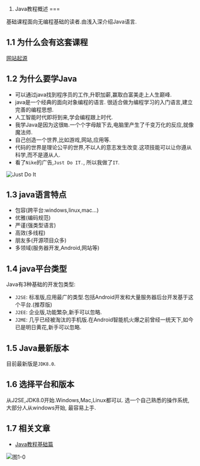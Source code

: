 1. Java教程概述
===

<div class="jumbotron">
<p>基础课程面向无编程基础的读者.由浅入深介绍Java语言.<br>
</div>

1.1 为什么会有这套课程
---
[网站起源](http://localhost/about.html)

1.2 为什么要学Java
---
* 可以通过java找到程序员的工作,升职加薪,赢取白富美走上人生巅峰.  
* java是一个经典的面向对象编程的语言. 很适合做为编程学习的入门语言,建立完善的编程思想.   
* 人工智能时代即将到来,学会编程跟上时代.   
* 我学Java是因为这很`酷`.一个个字母敲下去,电脑里产生了千变万化的反应,就像魔法师.  
* 自己创造一个世界,比如游戏,网站,应用等.   
* 代码的世界是理论公平的世界,不以人的意志发生改变.这项技能可以让你遵从科学,而不是遵从人.  
* 看了`Nike`的广告,`Just Do IT.`, 所以我做了`IT`.   

![Just Do It](http://localhost/img/java/basic/1-0.jpg)

1.3 java语言特点
---

* 包容(跨平台:windows,linux,mac...)   
* 优雅(编码规范)   
* 严谨(强类型语言)  
* 高效(多线程)   
* 朋友多(开源项目众多)   
* 多领域(服务器开发,Android,网站等)   

1.4 java平台类型
---
Java有3种基础的开发包类型:   
* `J2SE`: 标准版,应用最广的类型.包括Android开发和大量服务器后台开发基于这个平台.(推荐版)   
* `J2EE`: 企业版,功能繁杂,新手可以忽略.   
* `J2ME`: 几乎已经被淘汰的手机版.在Android智能机火爆之前曾经一统天下,如今已是明日黄花,新手可以忽略.   

1.5 Java最新版本
---
目前最新版是`JDK8.0`.

1.6 选择平台和版本
---
从J2SE,JDK8.0开始.Windows,Mac,Linux都可以. 选一个自己熟悉的操作系统, 大部分人从windows开始, 最容易上手.

1.7 相关文章
---

* [Java教程基础篇](http://localhost/article/java/basic/index.html)   

![图1-0](http://localhost/img/java/basic/1-1.png)  